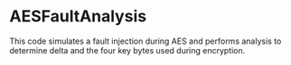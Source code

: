 # AESFaultAnalysis
This code simulates a fault injection during AES and performs analysis to determine delta and the four key bytes used during encryption. 
